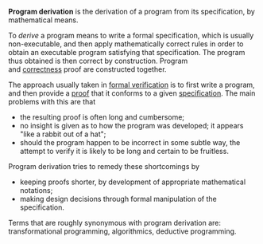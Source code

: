 **Program derivation** is the derivation of a program from its specification, by mathematical means.

To _derive_ a program means to write a formal specification, which is usually non-executable, and then apply mathematically correct rules in order to obtain an executable program satisfying that specification. The program thus obtained is then correct by construction. Program and [correctness](https://en.wikipedia.org/wiki/Correctness_(computer_science) "Correctness (computer science)") proof are constructed together.

The approach usually taken in [formal verification](https://en.wikipedia.org/wiki/Formal_verification "Formal verification") is to first write a program, and then provide a [proof](https://en.wikipedia.org/wiki/Mathematical_proof "Mathematical proof") that it conforms to a given [specification](https://en.wikipedia.org/wiki/Program_specification "Program specification"). The main problems with this are that

-   the resulting proof is often long and cumbersome;
-   no insight is given as to how the program was developed; it appears "like a rabbit out of a hat";
-   should the program happen to be incorrect in some subtle way, the attempt to verify it is likely to be long and certain to be fruitless.

Program derivation tries to remedy these shortcomings by

-   keeping proofs shorter, by development of appropriate mathematical notations;
-   making design decisions through formal manipulation of the specification.

Terms that are roughly synonymous with program derivation are: transformational programming, algorithmics, deductive programming.